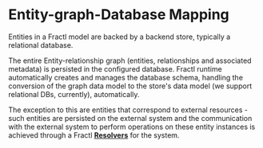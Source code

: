 # Entity-graph-Database Mapping

Entities in a Fractl model are backed by a backend store, typically a relational database.

The entire Entity-relationship graph (entities, relationships and associated metadata) is persisted in the configured database. Fractl runtime automatically creates and manages the database schema, handling the conversion of the graph data model to the store's data model (we support relational DBs, currently), automatically.

The exception to this are entities that correspond to external resources - such entities are persisted on the external system and the communication with the external system to perform operations on these entity instances is achieved through a Fractl **[Resolvers](resolvers.md)** for the system.